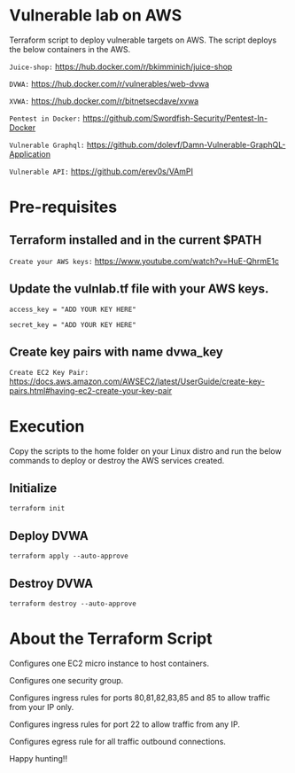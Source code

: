 # Vulnerable lab on AWS
Terraform script to deploy vulnerable targets on AWS. The script deploys the below containers in the AWS.

`Juice-shop:` https://hub.docker.com/r/bkimminich/juice-shop

`DVWA:` https://hub.docker.com/r/vulnerables/web-dvwa

`XVWA:` https://hub.docker.com/r/bitnetsecdave/xvwa

`Pentest in Docker:` https://github.com/Swordfish-Security/Pentest-In-Docker

`Vulnerable Graphql:` https://github.com/dolevf/Damn-Vulnerable-GraphQL-Application

`Vulnerable API:` https://github.com/erev0s/VAmPI
 
# Pre-requisites

## Terraform installed and in the current $PATH

`Create your AWS keys:` https://www.youtube.com/watch?v=HuE-QhrmE1c

## Update the vulnlab.tf file with your AWS keys. 

`access_key = "ADD YOUR KEY HERE"`

`secret_key = "ADD YOUR KEY HERE"`

## Create key pairs with name dvwa_key

`Create EC2 Key Pair:` https://docs.aws.amazon.com/AWSEC2/latest/UserGuide/create-key-pairs.html#having-ec2-create-your-key-pair

# Execution
Copy the scripts to the home folder on your Linux distro and run the below commands to deploy or destroy the AWS services created.

## Initialize
`terraform init`

## Deploy DVWA
`terraform apply --auto-approve`

## Destroy DVWA
`terraform destroy --auto-approve`

# About the Terraform Script
Configures one EC2 micro instance to host containers.

Configures one security group.

Configures ingress rules for ports 80,81,82,83,85 and 85 to allow traffic from your IP only.

Configures ingress rules for port 22 to allow traffic from any IP.

Configures egress rule for all traffic outbound connections.

Happy hunting!!
